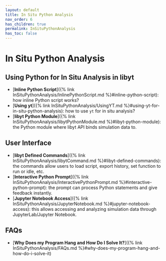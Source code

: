 ```yaml
---
layout: default
title: In Situ Python Analysis
nav_order: 6
has_children: true
permalink: InSituPythonAnalysis
has_toc: false
---
```


# In Situ Python Analysis

## Using Python for In Situ Analysis in libyt

- [**Inline Python Script**]({% link InSituPythonAnalysis/InlinePythonScript.md %}#inline-python-script): how inline Python script works?
- [**Using yt**]({% link InSituPythonAnalysis/UsingYT.md %}#using-yt-for-in-situ-python-analysis): how to use `yt` for in situ analysis?
- [**libyt Python Module**]({% link InSituPythonAnalysis/libytPythonModule.md %}#libyt-python-module): the Python module where libyt API binds simulation data to.

## User Interface

- [**libyt Defined Commands**]({% link InSituPythonAnalysis/libytCommand.md %}#libyt-defined-commands): the commands allow users to load script, export history, set function to run or idle, etc.
- [**Interactive Python Prompt**]({% link InSituPythonAnalysis/InteractivePythonPrompt.md %}#interactive-python-prompt): the prompt can process Python statements and give feedback instantly.
- [**Jupyter Notebook Access**]({% link InSituPythonAnalysis/JupyterNotebook.md %}#jupyter-notebook-access): this allows accessing and analyzing simulation data through JupyterLab/Jupyter Notebook.

## FAQs

- [**Why Does my Program Hang and How Do I Solve It?**]({% link InSituPythonAnalysis/FAQs.md %}#why-does-my-program-hang-and-how-do-i-solve-it)

